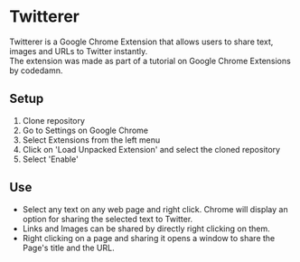 <h1>Twitterer</h1>

Twitterer is a Google Chrome Extension that allows users to share text, images and URLs to Twitter instantly.<br>
The extension was made as part of a tutorial on Google Chrome Extensions by codedamn.<br>
<h2>Setup</h2>
<ol>
<li>Clone repository</li>
<li>Go to Settings on Google Chrome</li>
<li>Select Extensions from the left menu</li>
<li>Click on 'Load Unpacked Extension' and select the cloned repository</li>
<li>Select 'Enable'</li>
</ol>

<h2>Use</h2>
<ul>
<li>Select any text on any web page and right click. Chrome will display an option for sharing the selected text to Twitter.</li>
<li>Links and Images can be shared by directly right clicking on them.</li>
<li>Right clicking on a page and sharing it opens a window to share the Page's title and the URL.</li>

